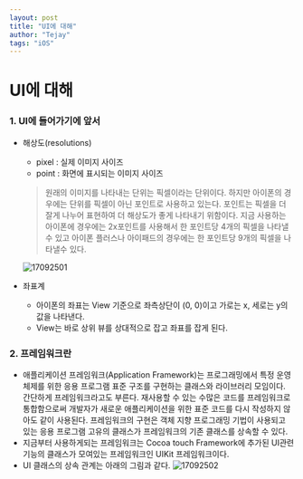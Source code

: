 ```yaml
---
layout: post
title: "UI에 대해"
author: "Tejay"
tags: "iOS"
---
```


# UI에 대해

### 1. UI에 들어가기에 앞서

- 해상도(resolutions)

  - pixel : 실제 이미지 사이즈
  - point : 화면에 표시되는 이미지 사이즈

  > 원래의 이미지를 나타내는 단위는 픽셀이라는 단위이다. 하지만 아이폰의 경우에는 단위를 픽셀이 아닌 포인트로 사용하고 있는다. 포인트는 픽셀을 더 잘게 나누어 표현하여 더 해상도가 좋게 나타내기 위함이다. 지금 사용하는 아이폰에 경우에는 2x포인트를 사용해서 한 포인트당 4개의 픽셀을 나타낼 수 있고 아이폰 플러스나 아이패드의 경우에는 한 포인트당 9개의 픽셀을 나타낼수 있다.

  ![17092501](https://simajune.github.io/img/posting/17092501.png)


- 좌표계
  - 아이폰의 좌표는 View 기준으로 좌측상단이 (0, 0)이고 가로는 x, 세로는 y의 값을 나타낸다.
  - View는 바로 상위 뷰를 상대적으로 잡고 좌표를 잡게 된다.

### 2. 프레임워크란

- 애플리케이션 프레임워크(Application Framework)는 프로그래밍에서 특정 운영 체제를 위한 응용 프로그램 표준 구조를 구현하는 클래스와 라이브러리 모임이다. 간단하게 프레임워크라고도 부른다. 재사용할 수 있는 수많은 코드를 프레임워크로 통합함으로써 개발자가 새로운 애플리케이션을 위한 표준 코드를 다시 작성하지 않아도 같이 사용된다. 프레임워크의 구현은 객체 지향 프로그래밍 기법이 사용되고 있는 응용 프로그램 고유의 클래스가 프레임워크의 기존 클래스를 상속할 수 있다.
- 지금부터 사용하게되는 프레임워크는 Cocoa touch Framework에 추가된 UI관련 기능의 클래스가 모여있는 프레임워크인 UIKit 프레임워크이다.
- UI 클래스의 상속 관계는 아래의 그림과 같다. ![17092502](https://simajune.github.io/img/posting/17092502.png)
